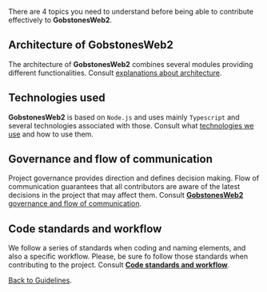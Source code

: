 There are 4 topics you need to understand before being able to contribute effectively to **GobstonesWeb2**.

## Architecture of **GobstonesWeb2**
The architecture of **GobstonesWeb2** combines several modules providing different 
functionalities.
Consult [explanations about architecture](./01_Architecture.html).

## Technologies used
**GobstonesWeb2** is based on `Node.js` and uses mainly `Typescript` and several 
technologies associated with those.
Consult what [technologies we use](./02_00_Technologies.html) and how to use them.

## Governance and flow of communication
Project governance provides direction and defines decision making.
Flow of communication guarantees that all contributors are aware of the latest decisions 
in the project that may affect them.
Consult
[**GobstonesWeb2** governance and flow of communication](./03_00_Governance.html).

## Code standards and workflow
We follow a series of standards when coding and naming elements, and also a specific workflow. 
Please, be sure fo follow those standards when contributing to the project.
Consult [**Code standards and workflow**](./04_Code_Standards.html).

[Back to Guidelines](../index.html).
